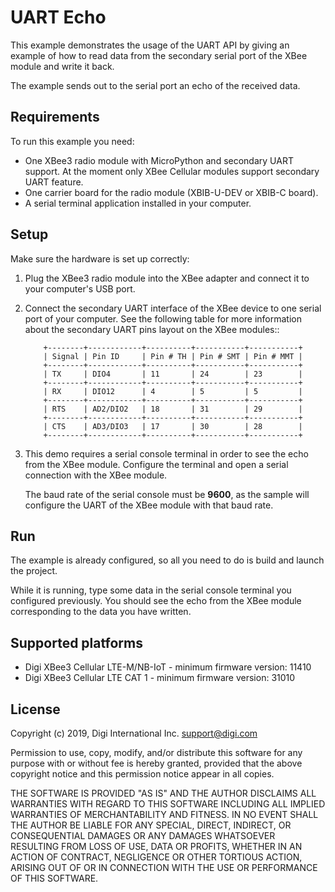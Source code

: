 UART Echo
=========

This example demonstrates the usage of the UART API by giving an example of
how to read data from the secondary serial port of the XBee module and write
it back.

The example sends out to the serial port an echo of the received data.

Requirements
------------

To run this example you need:

* One XBee3 radio module with MicroPython and secondary UART support. At the
  moment only XBee Cellular modules support secondary UART feature.
* One carrier board for the radio module (XBIB-U-DEV or XBIB-C board).
* A serial terminal application installed in your computer.

Setup
-----

Make sure the hardware is set up correctly:

1. Plug the XBee3 radio module into the XBee adapter and connect it to your
   computer's USB port.
2. Connect the secondary UART interface of the XBee device to one serial port
   of your computer. See the following table for more information about the
   secondary UART pins layout on the XBee modules::

           +--------+------------+----------+-----------+-----------+
           | Signal | Pin ID     | Pin # TH | Pin # SMT | Pin # MMT |
           +--------+------------+----------+-----------+-----------+
           | TX     | DIO4       | 11       | 24        | 23        |
           +--------+------------+----------+-----------+-----------+
           | RX     | DIO12      | 4        | 5         | 5         |
           +--------+------------+----------+-----------+-----------+
           | RTS    | AD2/DIO2   | 18       | 31        | 29        |
           +--------+------------+----------+-----------+-----------+
           | CTS    | AD3/DIO3   | 17       | 30        | 28        |
           +--------+------------+----------+-----------+-----------+

3. This demo requires a serial console terminal in order to see the echo from
   the XBee module. Configure the terminal and open a serial connection with
   the XBee module.

   The baud rate of the serial console must be **9600**, as the sample will
   configure the UART of the XBee module with that baud rate.

Run
---

The example is already configured, so all you need to do is build and launch
the project.

While it is running, type some data in the serial console terminal you
configured previously. You should see the echo from the XBee module
corresponding to the data you have written.

Supported platforms
-------------------

* Digi XBee3 Cellular LTE-M/NB-IoT - minimum firmware version: 11410
* Digi XBee3 Cellular LTE CAT 1 - minimum firmware version: 31010

License
-------

Copyright (c) 2019, Digi International Inc. <support@digi.com>

Permission to use, copy, modify, and/or distribute this software for any
purpose with or without fee is hereby granted, provided that the above
copyright notice and this permission notice appear in all copies.

THE SOFTWARE IS PROVIDED "AS IS" AND THE AUTHOR DISCLAIMS ALL WARRANTIES
WITH REGARD TO THIS SOFTWARE INCLUDING ALL IMPLIED WARRANTIES OF
MERCHANTABILITY AND FITNESS. IN NO EVENT SHALL THE AUTHOR BE LIABLE FOR
ANY SPECIAL, DIRECT, INDIRECT, OR CONSEQUENTIAL DAMAGES OR ANY DAMAGES
WHATSOEVER RESULTING FROM LOSS OF USE, DATA OR PROFITS, WHETHER IN AN
ACTION OF CONTRACT, NEGLIGENCE OR OTHER TORTIOUS ACTION, ARISING OUT OF
OR IN CONNECTION WITH THE USE OR PERFORMANCE OF THIS SOFTWARE.